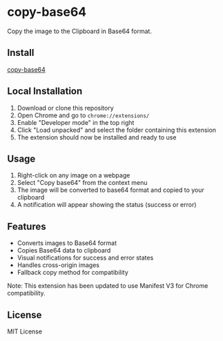 copy-base64
=======

Copy the image to the Clipboard in Base64 format.

Install
-------
[copy-base64](https://chrome.google.com/webstore/detail/obeffifkdkfbpodhaoelcjdljgiapjnl)

Local Installation
-----------------
1. Download or clone this repository
2. Open Chrome and go to `chrome://extensions/`
3. Enable "Developer mode" in the top right
4. Click "Load unpacked" and select the folder containing this extension
5. The extension should now be installed and ready to use

Usage
-----
1. Right-click on any image on a webpage
2. Select "Copy base64" from the context menu
3. The image will be converted to base64 format and copied to your clipboard
4. A notification will appear showing the status (success or error)

Features
--------
- Converts images to Base64 format
- Copies Base64 data to clipboard
- Visual notifications for success and error states
- Handles cross-origin images
- Fallback copy method for compatibility

Note: This extension has been updated to use Manifest V3 for Chrome compatibility.

License
-------

MIT License
